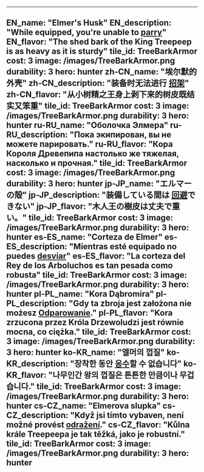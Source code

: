 ---

EN_name: "Elmer's Husk"
EN_description: "While equipped, you're unable to  <u>parry</u>"
EN_flavor: "The shed bark of the King Treepeep is as heavy as it is sturdy"
tile_id: TreeBarkArmor
cost: 3
image: /images/TreeBarkArmor.png
durability: 3
hero: hunter
zh-CN_name: "埃尔默的外壳"
zh-CN_description: "装备时无法进行 <u>招架</u>"
zh-CN_flavor: "从小树精之王身上剥下来的树皮既结实又笨重"
tile_id: TreeBarkArmor
cost: 3
image: /images/TreeBarkArmor.png
durability: 3
hero: hunter
ru-RU_name: "Оболочка Элмера"
ru-RU_description: "Пока экипирован, вы не можете парировать."
ru-RU_flavor: "Кора Короля Древепипа настолько же тяжелая, насколько и прочная."
tile_id: TreeBarkArmor
cost: 3
image: /images/TreeBarkArmor.png
durability: 3
hero: hunter
jp-JP_name: "エルマーの殻"
jp-JP_description: "装備している間は <u>回避</u>できない"
jp-JP_flavor: "木人王の樹皮は丈夫で重い。"
tile_id: TreeBarkArmor
cost: 3
image: /images/TreeBarkArmor.png
durability: 3
hero: hunter
es-ES_name: "Corteza de Elmer"
es-ES_description: "Mientras esté equipado no puedes  <u>desviar</u>"
es-ES_flavor: "La corteza del Rey de los Arboluchos es tan pesada como robusta"
tile_id: TreeBarkArmor
cost: 3
image: /images/TreeBarkArmor.png
durability: 3
hero: hunter
pl-PL_name: "Kora Dąbromira"
pl-PL_description: "Gdy ta zbroja jest założona nie możesz  <u>Odparowanie</u>."
pl-PL_flavor: "Kora zrzucona przez Króla Drzewoludzi jest równie mocna, co ciężka."
tile_id: TreeBarkArmor
cost: 3
image: /images/TreeBarkArmor.png
durability: 3
hero: hunter
ko-KR_name: "엘머의 껍질"
ko-KR_description: "장착한 동안  <u>응수</u>할 수 없습니다"
ko-KR_flavor: "나무인간 왕의 껍질은 튼튼한 만큼이나 무겁습니다."
tile_id: TreeBarkArmor
cost: 3
image: /images/TreeBarkArmor.png
durability: 3
hero: hunter
cs-CZ_name: "Elmerova slupka"
cs-CZ_description: "Když jsi tímto vybaven, není možné provést  <u>odražení</u>."
cs-CZ_flavor: "Kůlna krále Treepeepa je tak těžká, jako je robustní."
tile_id: TreeBarkArmor
cost: 3
image: /images/TreeBarkArmor.png
durability: 3
hero: hunter
---